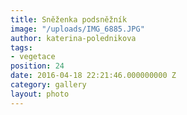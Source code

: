 ```yaml
---
title: Sněženka podsněžník
image: "/uploads/IMG_6885.JPG"
author: katerina-polednikova
tags:
- vegetace
position: 24
date: 2016-04-18 22:21:46.000000000 Z
category: gallery
layout: photo
---
```

